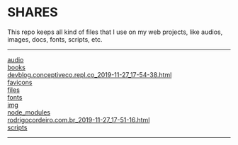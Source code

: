 # SHARES
This repo keeps all kind of files that I use on my web projects, like audios, images, docs, fonts, scripts, etc.

---------------------------
[audio](audio)<br>
[books](books)<br>
[devblog.conceptiveco.repl.co_2019-11-27_17-54-38.html](devblog.conceptiveco.repl.co_2019-11-27_17-54-38.html)<br>
[favicons](favicons)<br>
[files](files)<br>
[fonts](fonts)<br>
[img](img)<br>
[node_modules](node_modules)<br>
[rodrigocordeiro.com.br_2019-11-27_17-51-16.html](rodrigocordeiro.com.br_2019-11-27_17-51-16.html)<br>
[scripts](scripts)<br>

---------------------------

